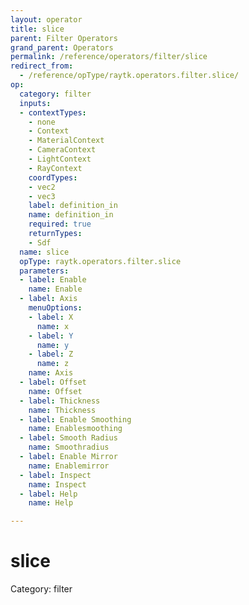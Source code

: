 ```yaml
---
layout: operator
title: slice
parent: Filter Operators
grand_parent: Operators
permalink: /reference/operators/filter/slice
redirect_from:
  - /reference/opType/raytk.operators.filter.slice/
op:
  category: filter
  inputs:
  - contextTypes:
    - none
    - Context
    - MaterialContext
    - CameraContext
    - LightContext
    - RayContext
    coordTypes:
    - vec2
    - vec3
    label: definition_in
    name: definition_in
    required: true
    returnTypes:
    - Sdf
  name: slice
  opType: raytk.operators.filter.slice
  parameters:
  - label: Enable
    name: Enable
  - label: Axis
    menuOptions:
    - label: X
      name: x
    - label: Y
      name: y
    - label: Z
      name: z
    name: Axis
  - label: Offset
    name: Offset
  - label: Thickness
    name: Thickness
  - label: Enable Smoothing
    name: Enablesmoothing
  - label: Smooth Radius
    name: Smoothradius
  - label: Enable Mirror
    name: Enablemirror
  - label: Inspect
    name: Inspect
  - label: Help
    name: Help

---
```


# slice

Category: filter

